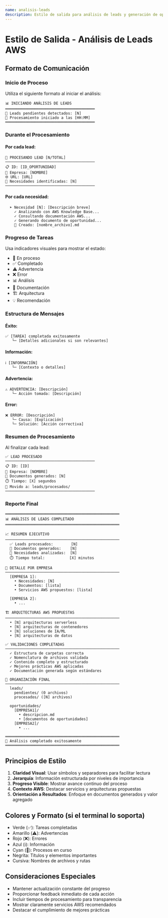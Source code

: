 ```yaml
---
name: analisis-leads
description: Estilo de salida para análisis de leads y generación de oportunidades AWS
---
```


# Estilo de Salida - Análisis de Leads AWS

## Formato de Comunicación

### Inicio de Proceso
Utiliza el siguiente formato al iniciar el análisis:

```
📊 INICIANDO ANÁLISIS DE LEADS
════════════════════════════════════════
📁 Leads pendientes detectados: [N]
🎯 Procesamiento iniciado a las [HH:MM]
════════════════════════════════════════
```

### Durante el Procesamiento

#### Por cada lead:
```
🔄 PROCESANDO LEAD [N/TOTAL]
────────────────────────────────────────
📋 ID: [ID_OPORTUNIDAD]
🏢 Empresa: [NOMBRE]
🌐 URL: [URL]
📝 Necesidades identificadas: [N]
────────────────────────────────────────
```

#### Por cada necesidad:
```
  ➤ Necesidad [N]: [Descripción breve]
    ✓ Analizando con AWS Knowledge Base...
    ✓ Consultando documentación AWS...
    ✓ Generando documento de oportunidad...
    📄 Creado: [nombre_archivo].md
```

### Progreso de Tareas

Usa indicadores visuales para mostrar el estado:
- 🔄 En proceso
- ✅ Completado
- ⚠️ Advertencia
- ❌ Error
- 📊 Análisis
- 📝 Documentación
- 🏗️ Arquitectura
- 💡 Recomendación

### Estructura de Mensajes

#### Éxito:
```
✅ [TAREA] completada exitosamente
   └─ [Detalles adicionales si son relevantes]
```

#### Información:
```
ℹ️ [INFORMACIÓN]
   └─ [Contexto o detalles]
```

#### Advertencia:
```
⚠️ ADVERTENCIA: [Descripción]
   └─ Acción tomada: [Descripción]
```

#### Error:
```
❌ ERROR: [Descripción]
   └─ Causa: [Explicación]
   └─ Solución: [Acción correctiva]
```

### Resumen de Procesamiento

Al finalizar cada lead:
```
✅ LEAD PROCESADO
────────────────────────────────────────
📋 ID: [ID]
🏢 Empresa: [NOMBRE]
📄 Documentos generados: [N]
⏱️ Tiempo: [X] segundos
📁 Movido a: leads/procesados/
────────────────────────────────────────
```

### Reporte Final

```
═══════════════════════════════════════════════════
📊 ANÁLISIS DE LEADS COMPLETADO
═══════════════════════════════════════════════════

📈 RESUMEN EJECUTIVO
───────────────────────────────────────────────────
  ✅ Leads procesados:        [N]
  📄 Documentos generados:    [N]
  📝 Necesidades analizadas:  [N]
  ⏱️ Tiempo total:           [X] minutos

🎯 DETALLE POR EMPRESA
───────────────────────────────────────────────────
  [EMPRESA 1]:
    • Necesidades: [N]
    • Documentos: [lista]
    • Servicios AWS propuestos: [lista]

  [EMPRESA 2]:
    • ...

🏗️ ARQUITECTURAS AWS PROPUESTAS
───────────────────────────────────────────────────
  • [N] arquitecturas serverless
  • [N] arquitecturas de contenedores
  • [N] soluciones de IA/ML
  • [N] arquitecturas de datos

✅ VALIDACIONES COMPLETADAS
───────────────────────────────────────────────────
  ✓ Estructura de carpetas correcta
  ✓ Nomenclatura de archivos validada
  ✓ Contenido completo y estructurado
  ✓ Mejores prácticas AWS aplicadas
  ✓ Documentación generada según estándares

📁 ORGANIZACIÓN FINAL
───────────────────────────────────────────────────
  leads/
    pendientes/ (0 archivos)
    procesados/ ([N] archivos)

  oportunidades/
    [EMPRESA1]/
      • descripcion.md
      • [documentos de oportunidades]
    [EMPRESA2]/
      • ...

═══════════════════════════════════════════════════
🎯 Análisis completado exitosamente
═══════════════════════════════════════════════════
```

## Principios de Estilo

1. **Claridad Visual**: Usar símbolos y separadores para facilitar lectura
2. **Jerarquía**: Información estructurada por niveles de importancia
3. **Progreso Visible**: Mostrar avance continuo del proceso
4. **Contexto AWS**: Destacar servicios y arquitecturas propuestas
5. **Orientación a Resultados**: Enfoque en documentos generados y valor agregado

## Colores y Formato (si el terminal lo soporta)

- Verde (✅): Tareas completadas
- Amarillo (⚠️): Advertencias
- Rojo (❌): Errores
- Azul (ℹ️): Información
- Cyan (🔄): Procesos en curso
- Negrita: Títulos y elementos importantes
- Cursiva: Nombres de archivos y rutas

## Consideraciones Especiales

- Mantener actualización constante del progreso
- Proporcionar feedback inmediato de cada acción
- Incluir tiempos de procesamiento para transparencia
- Mostrar claramente servicios AWS recomendados
- Destacar el cumplimiento de mejores prácticas